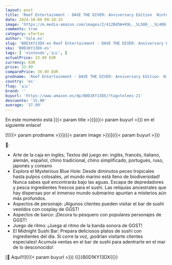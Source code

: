 ```yaml
---
layout: post
title: 'Reef Entertainment - DAVE THE DIVER: Anniversary Edition  Nintendo Switch '
date: 2024-10-09 09:18:33
image: 'https://m.media-amazon.com/images/I/412Bd5W+K9L._SL500_._SL400_.jpg'
comments: true
category: ofertas
author: 'tole.es'
slug: 'B0D1KY13DX-es Reef Entertainment - DAVE THE DIVER: Anniversary Edition...'
sku: 'B0D1KY13DX-es'
tags: [ 'nintendo','🇪🇸', ]
actualPrice: 33.99 EUR
currency: EUR
price: 33.99
comparePrice: 39.99 EUR
prodname: 'Reef Entertainment - DAVE THE DIVER: Anniversary Edition  Nintendo Switch '
country: 'es'
flag: '🇪🇸'
brand: ''
buyurl: 'https://www.amazon.es/dp/B0D1KY13DX/?tag=tolees-21'
descuento: '15.00'
average: '37.99'
---
```


En este momento está [{{< param title >}}]({{< param buyurl >}}) en el siguiente enlace!

[![{{< param prodname >}}]({{< param image >}})]({{< param buyurl >}})

🔎:

- Arte de la caja en inglés; Textos del juego en: inglés, francés, italiano, alemán, español, chino tradicional, chino simplificado, portugués, ruso, japonés y coreano
- Explora el Mysterious Blue Hole: Desde diminutos peces tropicales hasta pulpos colosales, ¡el mundo marino está lleno de biodiversidad! Nunca sabes qué encontrarás bajo las aguas. Escapa de depredadores y pesca ingredientes frescos para el sushi. Las reliquias ancestrales que hay dispersas por el inmenso mundo submarino apuntan a misterios aún más profundos.
- Aspectos de personaje: ¡Algunos clientes pueden visitar el bar de sushi vestidos con cosplay de GGST!
- Aspectos de barco: ¡Decora tu pesquero con populares personajes de GGST!
- Juego de ritmo: ¡Juega al ritmo de la banda sonora de GGST!
- El Midnight Sushi Bar: Prepara deliciosos platos de sushi con ingredientes del día. Si corre la voz, ¡podrían visitarte clientes especiales! Acumula ventas en el bar de sushi para adentrarte en el mar de lo desconocido!

[🛒 Aquí!!!]({{< param buyurl >}})
{{<world>}}B0D1KY13DX{{</world>}}

